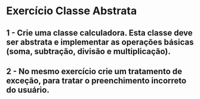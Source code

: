 # Exercício Classe Abstrata

## 1 - Crie uma classe calculadora. Esta classe deve ser abstrata e implementar as operações básicas (soma, subtração, divisão e multiplicação).
## 2 - No mesmo exercício crie um tratamento de exceção, para tratar o preenchimento incorreto do usuário.
